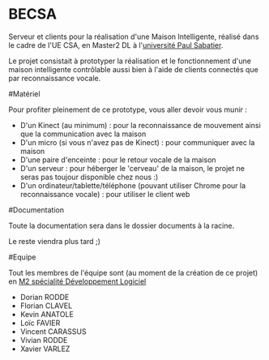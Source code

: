 BECSA
=====

Serveur et clients pour la réalisation d'une Maison Intelligente, réalisé dans le cadre de l'UE CSA, en Master2 DL à l'[université Paul Sabatier](http://www.univ-tlse3.fr/).

Le projet consistait à prototyper la réalisation et le fonctionnement d'une maison intelligente contrôlable aussi bien à l'aide de clients connectés que par reconnaissance vocale.

#Matériel

Pour profiter pleinement de ce prototype, vous aller devoir vous munir :

* D'un Kinect (au minimum) : pour la reconnaissance de mouvement ainsi que la communication avec la maison
* D'un micro (si vous n'avez pas de Kinect) : pour communiquer avec la maison
* D'une paire d'enceinte : pour le retour vocale de la maison
* D'un serveur : pour héberger le 'cerveau' de la maison, le projet ne seras pas toujour disponible chez nous :)
* D'un ordinateur/tablette/téléphone (pouvant utiliser Chrome pour la reconnaissance vocale) : pour utiliser le client web


#Documentation

Toute la documentation sera dans le dossier documents à la racine.

Le reste viendra plus tard ;)

#Equipe

Tout les membres de l'équipe sont (au moment de la création de ce projet) en [M2 spécialité Développement Logiciel](http://www.master-developpement-logiciel.fr/master-2)

* Dorian RODDE
* Florian CLAVEL
* Kevin ANATOLE
* Loïc FAVIER
* Vincent CARASSUS
* Vivian RODDE
* Xavier VARLEZ


